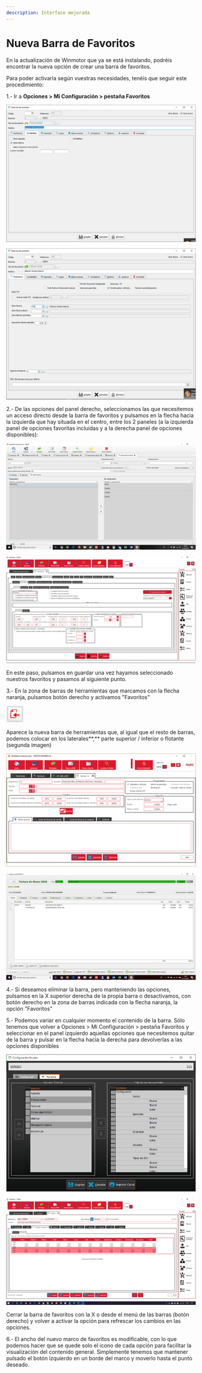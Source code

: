 ```yaml
---
description: Interface mejorada
---
```


# Nueva Barra de Favoritos

En la actualización de Winmotor que ya se está instalando, podréis encontrar la nueva opción de crear una barra de favoritos.

Para poder activarla según vuestras necesidades, tenéis que seguir este procedimiento:

1.- Ir a **Opciones &gt; Mi Configuración &gt; pestaña Favoritos**

![](../.gitbook/assets/image%20%28348%29.png)

![](../.gitbook/assets/image%20%286%29.png)

2.- De las opciones del panel derecho, seleccionamos las que necesitemos un acceso directo desde la barra de favoritos y pulsamos en la flecha hacia la izquierda que hay situada en el centro, entre los 2 paneles \(a la izquierda panel de opciones favoritas incluidas y a la derecha panel de opciones disponibles\):

![](../.gitbook/assets/image%20%28459%29.png)

![](../.gitbook/assets/image%20%28485%29.png)

En este paso, pulsamos en guardar una vez hayamos seleccionado nuestros favoritos y pasamos al siguiente punto.

3.- En la zona de barras de herramientas que marcamos con la flecha naranja, pulsamos botón derecho y activamos "Favoritos"

![](../.gitbook/assets/image%20%28420%29.png)

Aparece la nueva barra de herramientas que, al igual que el resto de barras, podemos colocar en los laterales**,** parte superior / inferior o flotante \(segunda imagen\)

![](../.gitbook/assets/image%20%28151%29.png)

![](../.gitbook/assets/image%20%2815%29.png)

4.- Si deseamos eliminar la barra, pero manteniendo las opciones, pulsamos en la X superior derecha de la propia barra o desactivamos, con botón derecho en la zona de barras indicada con la flecha naranja, la opción "Favoritos"

5.- Podemos variar en cualquier momento el contenido de la barra. Sólo tenemos que volver a Opciones &gt; Mi Configuración &gt; pestaña Favoritos y seleccionar en el panel izquierdo aquellas opciones que necesitemos quitar de la barra y pulsar en la flecha hacia la derecha para devolverlas a las opciones disponibles 

![](../.gitbook/assets/image%20%28426%29.png)

![](../.gitbook/assets/image%20%28497%29.png)

Cerrar la barra de favoritos con la X o desde el menú de las barras \(botón derecho\) y volver a activar la opción para refrescar los cambios en las opciones.

6.- El ancho del nuevo marco de favoritos es modificable, con lo que podemos hacer que se quede solo el icono de cada opción para facilitar la visualización del contenido general. Simplemente tenemos que mantener pulsado el botón izquierdo en un borde del marco y moverlo hasta el punto deseado.


